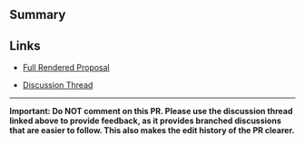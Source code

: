 ## Summary

<!--
  Short summary on what problem this RFC solves, and
  concise example usage of the feature
-->

## Links

<!--
  Link to a GitHub-rendered version of your RFC, e.g.
  https://github.com/<USERNAME>/rfcs/blob/<BRANCH>/active-rfcs/0000-my-proposal.md
  You can find this link by navigating to this file on your branch.
-->
- [Full Rendered Proposal]()

<!--
  Please open and link to a corresponding discussion thread (under "Discussion" tab of the repo). Make sure to:
  - Reference PR #id in its title.
  - Link to this RFC in its body.
-->
- [Discussion Thread]()

<!-- include additional links to related issues if applicable -->

---

**Important: Do NOT comment on this PR. Please use the discussion thread linked above to provide feedback, as it provides branched discussions that are easier to follow. This also makes the edit history of the PR clearer.**
